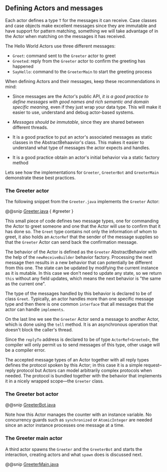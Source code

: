 ## Defining Actors and messages

Each actor defines a type `T` for the messages it can receive.
Case classes and case objects make excellent messages since they are immutable and have support for pattern matching,
something we will take advantage of in the Actor when matching on the messages it has received.

The Hello World Actors use three different messages:

* `Greet`: command sent to the `Greeter` actor to greet
* `Greeted`: reply from the `Greeter` actor to confirm the greeting has happened
* `SayHello`: command to the `GreeterMain` to start the greeting process

When defining Actors and their messages, keep these recommendations in mind:

* Since messages are the Actor's public API, _it is a good practice to define messages with good names and rich semantic and domain specific meaning_, even if they just wrap your data type. This will make it easier to use, understand and debug actor-based systems.

* _Messages should be immutable_, since they are shared between different threads.

* It is a good practice to put an actor's associated messages as static classes in the AbstractBehaavior's class. This makes it easier to understand what type of messages the actor expects and handles.

* It is a good practice obtain an actor's initial behavior via a static factory method

Lets see how the implementations for `Greeter`, `GreeterBot` and `GreeterMain` demonstrate these best practices.

### The Greeter actor

The following snippet from the `Greeter.java` implements the `Greeter` Actor:

@@snip [Greeter.java]($g8src$/java/com/lightbend/akka/sample/Greeter.java) { #greeter }

This small piece of code defines two message types, one for commanding the
Actor to greet someone and one that the Actor will use to confirm that it has
done so. The `Greet` type contains not only the information of whom to
greet, it also holds an `ActorRef` that the sender of the message
supplies so that the `Greeter` Actor can send back the confirmation
message.

The behavior of the Actor is defined as the `Greeter` AbstractBehavior with the help
of the `newReceiveBuilder` behavior factory. Processing the next message then results
in a new behavior that can potentially be different from this one. The state can be updated
by modifying the current instance as it is mutable. In this
case we don't need to update any state, so we return `this` without any field updates, which means
the next behavior is "the same as the current one".

The type of the messages handled by this behavior is declared to be of class
`Greet`. Typically, an actor handles more than one specific message type and then there
is one common `interface` that all messages that the
actor can handle `implements`.

On the last line we see the `Greeter` Actor send a message to another
Actor, which is done using the `tell` method.
It is an asynchronous operation that doesn't block the caller's thread.

Since the `replyTo` address is declared to be of type `ActorRef<Greeted>`, the
compiler will only permit us to send messages of this type, other usage will
be a compiler error.

The accepted message types of an Actor together with all reply types defines
the protocol spoken by this Actor; in this case it is a simple request–reply
protocol but Actors can model arbitrarily complex protocols when needed. The
protocol is bundled together with the behavior that implements it in a nicely
wrapped scope—the `Greeter` class.

### The Greeter bot actor

@@snip [GreeterBot.java]($g8src$/java/com/lightbend/akka/sample/GreeterBot.java)

Note how this Actor manages the counter with an instance variable.
No concurrency guards such as `synchronized` or `AtomicInteger` are needed since an actor instance processes one
message at a time.

### The Greeter main actor

A third actor spawns the `Greeter` and the `GreeterBot` and starts the interaction, creating actors
and what `spawn` does is discussed next.

@@snip [GreeterMain.java]($g8src$/java/com/lightbend/akka/sample/GreeterMain.java)
